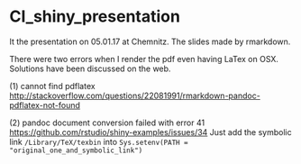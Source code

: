 # CI_shiny_presentation
It the presentation on 05.01.17 at Chemnitz.
The slides made by rmarkdown.

There were two errors when I render the pdf even having LaTex on OSX.
Solutions have been discussed on the web.

(1) cannot find pdflatex
http://stackoverflow.com/questions/22081991/rmarkdown-pandoc-pdflatex-not-found

(2) pandoc document conversion failed with error 41
https://github.com/rstudio/shiny-examples/issues/34
Just add the symbolic link `/Library/TeX/texbin`
into `Sys.setenv(PATH = "original_one_and_symbolic_link")`
